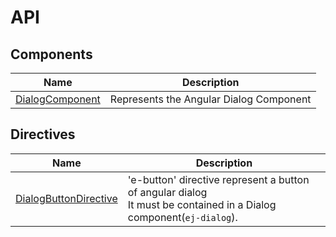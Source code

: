 # API

## Components

| Name | Description |
|------|-------------|
| [DialogComponent](../api/dialog/)| Represents the Angular Dialog Component|

## Directives

| Name | Description |
|------|-------------|
| [DialogButtonDirective](../api/dialog/dialogButtonDirective/)| 'e-button' directive represent a button of angular dialog<br>It must be contained in a Dialog component(`ej-dialog`).|
